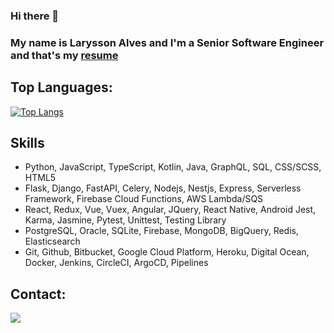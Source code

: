 <!--
**devlarysson/devlarysson** is a ✨ _special_ ✨ repository because its `README.md` (this file) appears on your GitHub profile.

Here are some ideas to get you started:

- 🔭 I’m currently working on ...
- 🌱 I’m currently learning ...
- 👯 I’m looking to collaborate on ...
- 🤔 I’m looking for help with ...
- 💬 Ask me about ...
- 📫 How to reach me: ...
- 😄 Pronouns: ...
- ⚡ Fun fact: ...
-->

### Hi there 👋

### My name is Larysson Alves and I'm a Senior Software Engineer and that's my [resume](https://drive.google.com/file/d/1DNmR_Q7QICuBdCD_Xgurb9tbEJ7pxmqt/view?usp=drive_link)

## Top Languages:
[![Top Langs](https://github-readme-stats.vercel.app/api/top-langs/?username=laryssonalves&langs_count=8)](https://github.com/laryssonalves/github-readme-stats)

## Skills
- Python, JavaScript, TypeScript,
Kotlin, Java, GraphQL, SQL,
CSS/SCSS, HTML5
- Flask, Django, FastAPI, Celery,
Nodejs, Nestjs, Express, Serverless
Framework, Firebase Cloud
Functions, AWS Lambda/SQS
- React, Redux, Vue, Vuex, Angular,
JQuery, React Native, Android
Jest, Karma, Jasmine, Pytest, Unittest,
Testing Library
- PostgreSQL, Oracle, SQLite, Firebase,
MongoDB, BigQuery, Redis,
Elasticsearch
- Git, Github, Bitbucket, Google Cloud
Platform, Heroku, Digital Ocean,
Docker, Jenkins, CircleCI, ArgoCD,
Pipelines

## Contact:
[<img src="https://img.shields.io/badge/linkedin-%230077B5.svg?&style=for-the-badge&logo=linkedin&logoColor=white" />](https://www.linkedin.com/in/larysson-alves/) 
